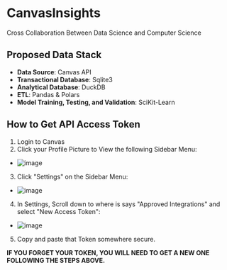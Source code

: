 # CanvasInsights
Cross Collaboration Between Data Science and Computer Science

## **Proposed Data Stack**
- **Data Source**: Canvas API
- **Transactional Database**: Sqlite3
- **Analytical Database**: DuckDB
- **ETL**: Pandas & Polars
- **Model Training, Testing, and Validation**: SciKit-Learn

## How to Get API Access Token
1. Login to Canvas
2. Click your Profile Picture to View the following Sidebar Menu:
 
- ![image](https://github.com/uvucs/canvas-insights/assets/86315514/cc4a64e0-48ca-4f97-a118-d032967c5c77)

3. Click "Settings" on the Sidebar Menu:

- ![image](https://github.com/uvucs/canvas-insights/assets/86315514/3b3d7051-90ff-455f-b074-ac3393f62666)

4. In Settings, Scroll down to where is says "Approved Integrations" and select "New Access Token":

- ![image](https://github.com/uvucs/canvas-insights/assets/86315514/a533d6c0-e3f5-4191-be8c-6b2052a3271a)

5. Copy and paste that Token somewhere secure.

**IF YOU FORGET YOUR TOKEN, YOU WILL NEED TO GET A NEW ONE FOLLOWING THE STEPS ABOVE.**
